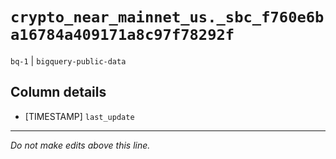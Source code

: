 # `crypto_near_mainnet_us._sbc_f760e6ba16784a409171a8c97f78292f`
`bq-1` | `bigquery-public-data`

## Column details
* [TIMESTAMP] `last_update`

-------------------------------------------------------------------------------
*Do not make edits above this line.*
